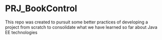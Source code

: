 # PRJ_BookControl
This repo was created to pursuit some better practices of developing a project from scratch to consolidate what we have learned so far about Java EE technologies
